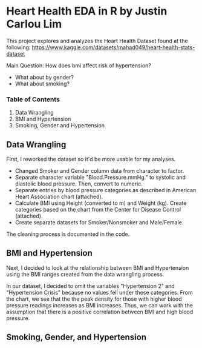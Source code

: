 # Heart Health EDA in R by Justin Carlou Lim

This project explores and analyzes the Heart Health Dataset found at the following:
https://www.kaggle.com/datasets/mahad049/heart-health-stats-dataset

Main Question: How does bmi affect risk of hypertension?
* What about by gender?
* What about smoking?

### Table of Contents ###
  1. Data Wrangling
  2. BMI and Hypertension
  3. Smoking, Gender and Hypertension

## Data Wrangling
First, I reworked the dataset so it'd be more usable for my analyses. 
* Changed Smoker and Gender column data from character to factor.
* Separate character variable "Blood.Pressure.mmHg." to systolic and diastolic blood pressure. Then, convert to numeric.
* Separate entries by blood pressure categories as described in American Heart Association chart (attached).
* Calculate BMI using Height (converted to m) and Weight (kg). Create categories based on the chart from the Center for Disease Control (attached). 
* Create separate datasets for Smoker/Nonsmoker and Male/Female.

The cleaning process is documented in the code. 

## BMI and Hypertension
Next, I decided to look at the relationship between BMI and Hypertension using the BMI ranges created from the data wrangling process.

In our dataset, I decided to omit the variables "Hypertension 2" and "Hypertension Crisis" because no values fell under these categories. From the chart, we see that the the peak density for those with higher blood pressure readings increases as BMI increases. Thus, we can work with the assumption that there is a positive correlation between BMI and high blood pressure. 

## Smoking, Gender, and Hypertension
